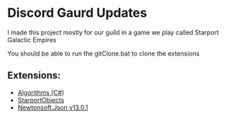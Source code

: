 # Discord Gaurd Updates
I made this project mostly for our guild in a game we play called Starport Galactic Empires

You should be able to run the gitClone.bat to clone the extensions

<h2>
  Extensions:
</h2>
<ul>
  <li><a href="https://github.com/roku674/Algorithms-for-C-Sharp">Algorithms (C#)</a></li>
  <li><a href="https://github.com/roku674/StarportObjects">StarportObjects</a></li>
  <li><a href="https://www.nuget.org/packages/Newtonsoft.Json/13.0.1">Newtonsoft.Json v13.0.1</a></li>
</ul>
  
